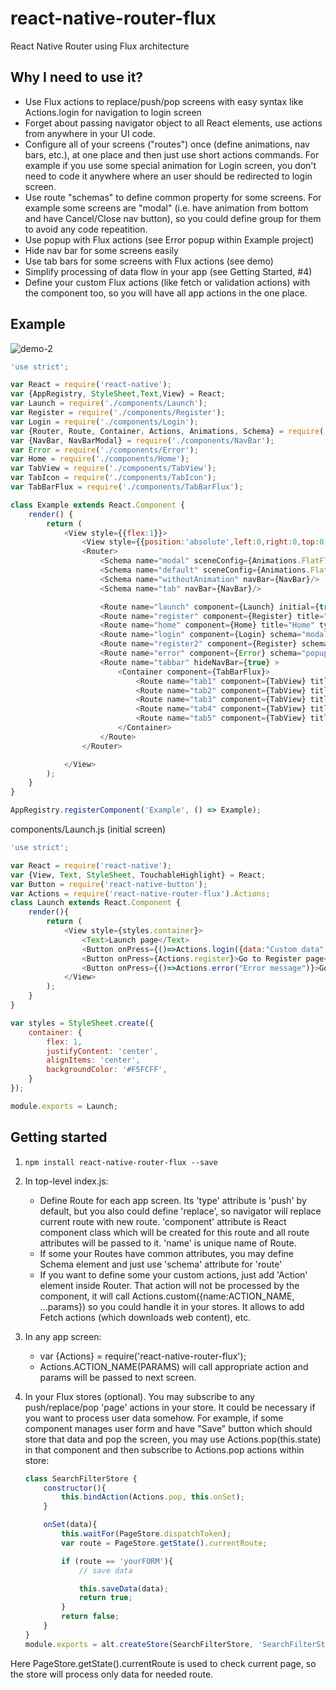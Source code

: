 # react-native-router-flux
React Native Router using Flux architecture

## Why I need to use it?
- Use Flux actions to replace/push/pop screens with easy syntax like Actions.login for navigation to login screen
- Forget about passing navigator object to all React elements, use actions from anywhere in your UI code.
- Configure all of your screens ("routes") once (define animations, nav bars, etc.), at one place and then just use short actions commands. For example if you use some special animation for Login screen, you don't need to code it anywhere where an user should be redirected to login screen.
- Use route "schemas" to define common property for some screens. For example some screens are "modal" (i.e. have animation from bottom and have Cancel/Close nav button), so you could define group for them to avoid any code repeatition.
- Use popup with Flux actions (see Error popup within Example project)
- Hide nav bar for some screens easily
- Use tab bars for some screens with Flux actions (see demo)
- Simplify processing of data flow in your app (see Getting Started, #4)
- Define your custom Flux actions (like fetch or validation actions) with the component too, so you will have all app actions in the one place.

## Example
![demo-2](https://cloud.githubusercontent.com/assets/1321329/9466261/de64558e-4b33-11e5-8ada-0fcd49442769.gif)


```javascript
'use strict';

var React = require('react-native');
var {AppRegistry, StyleSheet,Text,View} = React;
var Launch = require('./components/Launch');
var Register = require('./components/Register');
var Login = require('./components/Login');
var {Router, Route, Container, Actions, Animations, Schema} = require('react-native-router-flux');
var {NavBar, NavBarModal} = require('./components/NavBar');
var Error = require('./components/Error');
var Home = require('./components/Home');
var TabView = require('./components/TabView');
var TabIcon = require('./components/TabIcon');
var TabBarFlux = require('./components/TabBarFlux');

class Example extends React.Component {
    render() {
        return (
            <View style={{flex:1}}>
                <View style={{position:'absolute',left:0,right:0,top:0,bottom:0,backgroundColor:'#F5FCFF'}}/>
                <Router>
                    <Schema name="modal" sceneConfig={Animations.FlatFloatFromBottom} navBar={NavBarModal}/>
                    <Schema name="default" sceneConfig={Animations.FlatFloatFromRight} navBar={NavBar}/>
                    <Schema name="withoutAnimation" navBar={NavBar}/>
                    <Schema name="tab" navBar={NavBar}/>

                    <Route name="launch" component={Launch} initial={true} hideNavBar={true} title="Launch"/>
                    <Route name="register" component={Register} title="Register"/>
                    <Route name="home" component={Home} title="Home" type="replace"/>
                    <Route name="login" component={Login} schema="modal"/>
                    <Route name="register2" component={Register} schema="withoutAnimation"/>
                    <Route name="error" component={Error} schema="popup"/>
                    <Route name="tabbar" hideNavBar={true} >
                        <Container component={TabBarFlux}>
                            <Route name="tab1" component={TabView} title="Tab #1" icon={TabIcon} schema="tab"/>
                            <Route name="tab2" component={TabView} title="Tab #2" icon={TabIcon} schema="tab"/>
                            <Route name="tab3" component={TabView} title="Tab #3" icon={TabIcon} schema="tab"/>
                            <Route name="tab4" component={TabView} title="Tab #4" icon={TabIcon} schema="tab"/>
                            <Route name="tab5" component={TabView} title="Tab #5" icon={TabIcon} schema="tab"/>
                        </Container>
                    </Route>
                </Router>

            </View>
        );
    }
}

AppRegistry.registerComponent('Example', () => Example);
```

components/Launch.js (initial screen)
```javascript
'use strict';

var React = require('react-native');
var {View, Text, StyleSheet, TouchableHighlight} = React;
var Button = require('react-native-button');
var Actions = require('react-native-router-flux').Actions;
class Launch extends React.Component {
    render(){
        return (
            <View style={styles.container}>
                <Text>Launch page</Text>
                <Button onPress={()=>Actions.login({data:"Custom data", title:'Custom title' })}>Go to Login page</Button>
                <Button onPress={Actions.register}>Go to Register page</Button>
                <Button onPress={()=>Actions.error("Error message")}>Go to Error page</Button>
            </View>
        );
    }
}

var styles = StyleSheet.create({
    container: {
        flex: 1,
        justifyContent: 'center',
        alignItems: 'center',
        backgroundColor: '#F5FCFF',
    }
});

module.exports = Launch;
```

## Getting started
1. `npm install react-native-router-flux --save`
2. In top-level index.js:
    * Define Route for each app screen. Its 'type' attribute is 'push' by default, but you also could define 'replace', so navigator will replace current route with new route.
'component' attribute is React component class which will be created for this route and all route attributes will be passed to it.
'name' is unique name of Route.
    * If some your Routes have common attributes, you may define Schema element and just use 'schema' attribute for 'route'
    * If you want to define some your custom actions, just add 'Action' element inside Router. That action will not be processed by the component, it will call Actions.custom({name:ACTION_NAME, ...params}) so you could handle it in your stores. It allows to add Fetch actions (which downloads web content), etc.
3. In any app screen:
    * var {Actions} = require('react-native-router-flux');
    * Actions.ACTION_NAME(PARAMS) will call appropriate action and params will be passed to next screen.
4. In your Flux stores (optional).  You may subscribe to any push/replace/pop 'page' actions in your store.
It could be necessary if you want to process user data somehow. For example, if some component manages user form and have "Save" button which should store that data and pop the screen, you may use Actions.pop(this.state) in that component and then subscribe to Actions.pop actions within store:
    
    ```javascript
    class SearchFilterStore {
        constructor(){
            this.bindAction(Actions.pop, this.onSet);
        }
    
        onSet(data){
            this.waitFor(PageStore.dispatchToken);
            var route = PageStore.getState().currentRoute;
    
            if (route == 'yourFORM'){
                // save data
    
                this.saveData(data);
                return true;
            }
            return false;
        }
    }
    module.exports = alt.createStore(SearchFilterStore, 'SearchFilterStore');
    ```


Here PageStore.getState().currentRoute is used to check current page, so the store will process only data for needed route.
